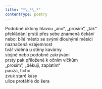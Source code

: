 ```yaml
---
title: "*\_*\_*"
contentType: poetry
---
```


<section>

Podobné úklony hlavou „ano“, „prosím“, „tak“  
překládání prstů přes sebe znamená čekání  
nebo: bílé město se svými dlouhými měsíci  
naznačená vzájemnost  
tvář viděná u stěny kavárny  
stejné nebo podobné zakrývání  
prsty pak přiložené k očním víčkům  
„prosím“, „děkuji, zaplatím“  
pauza, ticho  
zvuk staré kasy  
ulice protáhlé do šera

</section>

